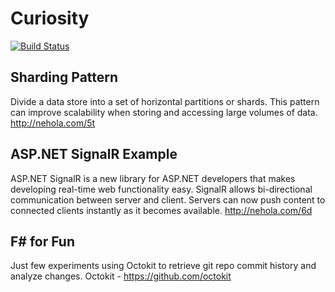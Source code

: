 # Curiosity
[![Build Status](https://travis-ci.org/raul-arrieta/curiosity.svg?branch=Sharding-Pattern)](https://travis-ci.org/raul-arrieta/curiosity)
## Sharding Pattern
Divide a data store into a set of horizontal partitions or shards. 
This pattern can improve scalability when storing and accessing large volumes of data.
http://nehola.com/5t

## ASP.NET SignalR Example
ASP.NET SignalR is a new library for ASP.NET developers that makes developing real-time web functionality easy.
SignalR allows bi-directional communication between server and client. Servers can now push content to connected clients instantly as it becomes available. 
http://nehola.com/6d

## F# for Fun
Just few experiments using Octokit to retrieve git repo commit history and analyze changes.
Octokit - https://github.com/octokit
